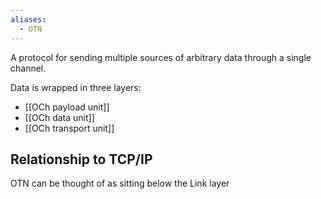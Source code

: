 ```yaml
---
aliases:
  - OTN
---
```

A protocol for sending multiple sources of arbitrary data through a single channel.

Data is wrapped in three layers:
- [[OCh payload unit]]
- [[OCh data unit]]
- [[OCh transport unit]]

## Relationship to TCP/IP

OTN can be thought of as sitting below the Link layer